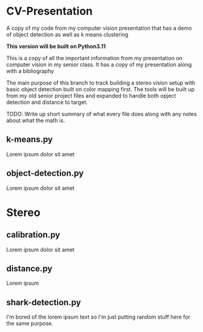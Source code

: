 # CV-Presentation
A copy of my code from my computer vision presentation that has a demo of object detection as well as k means clustering

**This version will be built on Python3.11**

This is a copy of all the important information from my presentation on computer vision in my senior class. It has a copy of my presentation along with a bibliography


The main purpose of this branch to track building a stereo vision setup with basic object detection built on color mapping first. The tools will be built up from my old senior project files and expanded to handle both opject detection and distance to target.

TODO: Write up short summary of what every file does along with any notes about what the math is.

k-means.py
-------

Lorem ipsum dolor sit amet

object-detection.py
-------

Lorem ipsum dolor sit amet

Stereo
======

calibration.py
-----

Lorem ipsum dolor sit amet

distance.py
-----

Lorem ipsum

shark-detection.py
-----

I'm bored of the lorem ipsum text so I'm just putting random stuff here for the same purpose.




